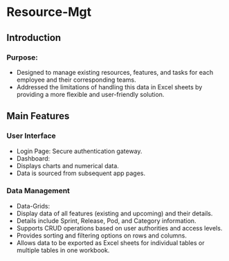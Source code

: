 # Resource-Mgt
## Introduction
### Purpose:
* Designed to manage existing resources, features, and tasks for each employee and their corresponding teams.
* Addressed the limitations of handling this data in Excel sheets by providing a more flexible and user-friendly solution.

## Main Features
### User Interface
* Login Page: Secure authentication gateway.
* Dashboard:
 * Displays charts and numerical data.
 * Data is sourced from subsequent app pages.

### Data Management
* Data-Grids:
 * Display data of all features (existing and upcoming) and their details.
 * Details include Sprint, Release, Pod, and Category information.
 * Supports CRUD operations based on user authorities and access levels.
 * Provides sorting and filtering options on rows and columns.
 * Allows data to be exported as Excel sheets for individual tables or multiple tables in one workbook.
